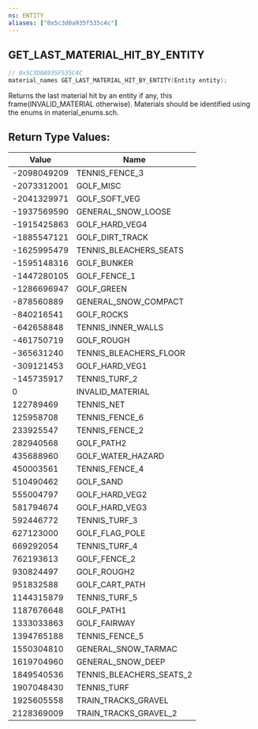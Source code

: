 ```yaml
---
ns: ENTITY
aliases: ["0x5c3d0a935f535c4c"]
---
```

## GET_LAST_MATERIAL_HIT_BY_ENTITY

```c
// 0x5C3D0A935F535C4C
material_names GET_LAST_MATERIAL_HIT_BY_ENTITY(Entity entity);
```

Returns the last material hit by an entity if any, this frame(INVALID_MATERIAL otherwise). Materials should be identified using the enums in material_enums.sch.

## Return Type Values:
| Value | Name |
| --- | --- |
| -2098049209 | TENNIS_FENCE_3 |
| -2073312001 | GOLF_MISC |
| -2041329971 | GOLF_SOFT_VEG |
| -1937569590 | GENERAL_SNOW_LOOSE |
| -1915425863 | GOLF_HARD_VEG4 |
| -1885547121 | GOLF_DIRT_TRACK |
| -1625995479 | TENNIS_BLEACHERS_SEATS |
| -1595148316 | GOLF_BUNKER |
| -1447280105 | GOLF_FENCE_1 |
| -1286696947 | GOLF_GREEN |
| -878560889 | GENERAL_SNOW_COMPACT |
| -840216541 | GOLF_ROCKS |
| -642658848 | TENNIS_INNER_WALLS |
| -461750719 | GOLF_ROUGH |
| -365631240 | TENNIS_BLEACHERS_FLOOR |
| -309121453 | GOLF_HARD_VEG1 |
| -145735917 | TENNIS_TURF_2 |
| 0 | INVALID_MATERIAL |
| 122789469 | TENNIS_NET |
| 125958708 | TENNIS_FENCE_6 |
| 233925547 | TENNIS_FENCE_2 |
| 282940568 | GOLF_PATH2 |
| 435688960 | GOLF_WATER_HAZARD |
| 450003561 | TENNIS_FENCE_4 |
| 510490462 | GOLF_SAND |
| 555004797 | GOLF_HARD_VEG2 |
| 581794674 | GOLF_HARD_VEG3 |
| 592446772 | TENNIS_TURF_3 |
| 627123000 | GOLF_FLAG_POLE |
| 669292054 | TENNIS_TURF_4 |
| 762193613 | GOLF_FENCE_2 |
| 930824497 | GOLF_ROUGH2 |
| 951832588 | GOLF_CART_PATH |
| 1144315879 | TENNIS_TURF_5 |
| 1187676648 | GOLF_PATH1 |
| 1333033863 | GOLF_FAIRWAY |
| 1394765188 | TENNIS_FENCE_5 |
| 1550304810 | GENERAL_SNOW_TARMAC |
| 1619704960 | GENERAL_SNOW_DEEP |
| 1849540536 | TENNIS_BLEACHERS_SEATS_2 |
| 1907048430 | TENNIS_TURF |
| 1925605558 | TRAIN_TRACKS_GRAVEL |
| 2128369009 | TRAIN_TRACKS_GRAVEL_2 |

